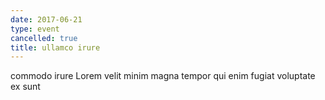 ```yaml
---
date: 2017-06-21
type: event
cancelled: true
title: ullamco irure
---
```

commodo irure Lorem velit minim magna tempor qui enim fugiat voluptate ex sunt